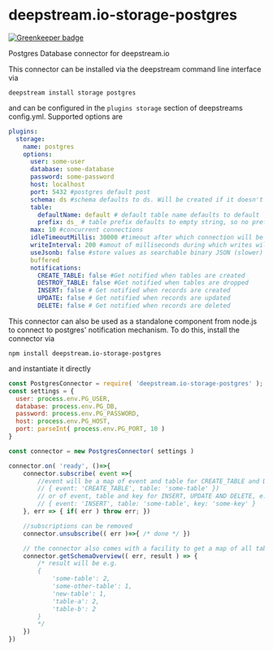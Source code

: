 # deepstream.io-storage-postgres

[![Greenkeeper badge](https://badges.greenkeeper.io/deepstreamIO/deepstream.io-storage-postgres.svg)](https://greenkeeper.io/)

Postgres Database connector for deepstream.io

This connector can be installed via the deepstream command line interface via
```
deepstream install storage postgres
```

and can be configured in the `plugins storage` section of deepstreams config.yml. Supported options are

```yaml
plugins:
  storage:
    name: postgres
    options:
      user: some-user
      database: some-database
      password: some-password
      host: localhost
      port: 5432 #postgres default post
      schema: ds #schema defaults to ds. Will be created if it doesn't exist
      table:
        defaultName: default # default table name defaults to default
        prefix: ds_ # table prefix defaults to empty string, so no prefix
      max: 10 #concurrent connections
      idleTimeoutMillis: 30000 #timeout after which connection will be cut
      writeInterval: 200 #amout of milliseconds during which writes will be
      useJsonb: false #store values as searchable binary JSON (slower)
      buffered
      notifications:
        CREATE_TABLE: false #Get notified when tables are created
        DESTROY_TABLE: false #Get notified when tables are dropped
        INSERT: false # Get notified when records are created
        UPDATE: false # Get notified when records are updated
        DELETE: false # Get notified when records are deleted
```

This connector can also be used as a standalone component from node.js to connect to postgres' notification mechanism. To do this, install the connector via

```
npm install deepstream.io-storage-postgres
```

and instantiate it directly

```javascript
const PostgresConnector = require( 'deepstream.io-storage-postgres' );
const settings = {
  user: process.env.PG_USER,
  database: process.env.PG_DB,
  password: process.env.PG_PASSWORD,
  host: process.env.PG_HOST,
  port: parseInt( process.env.PG_PORT, 10 )
}

const connector = new PostgresConnector( settings )

connector.on( 'ready', ()=>{
    connector.subscribe( event =>{
        //event will be a map of event and table for CREATE_TABLE and DESTROY_TABLE
        // { event: 'CREATE_TABLE', table: 'some-table' })
        // or of event, table and key for INSERT, UPDATE AND DELETE, e.g.
        // { event: 'INSERT', table: 'some-table', key: 'some-key' }
    }, err => { if( err ) throw err; })

    //subscriptions can be removed
    connector.unsubscribe(( err )=>{ /* done */ })

    // the connector also comes with a facility to get a map of all tables and the numbers of items within
    connector.getSchemaOverview(( err, result ) => {
        /* result will be e.g.
        {
            'some-table': 2,
            'some-other-table': 1,
            'new-table': 1,
            'table-a': 2,
            'table-b': 2
        }
        */
    })
})
```
